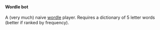 #### Wordle bot

A (very much) naive [wordle](https://www.powerlanguage.co.uk/wordle/) player.
Requires a dictionary of 5 letter words (better if ranked by frequency).

